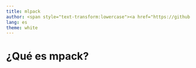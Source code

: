 ```yaml
---
title: mlpack
author: <span style="text-transform:lowercase"><a href="https://github.com/robertohueso">https://github.com/robertohueso</a></span>
lang: es
theme: white
---
```


# ¿Qué es mpack?
